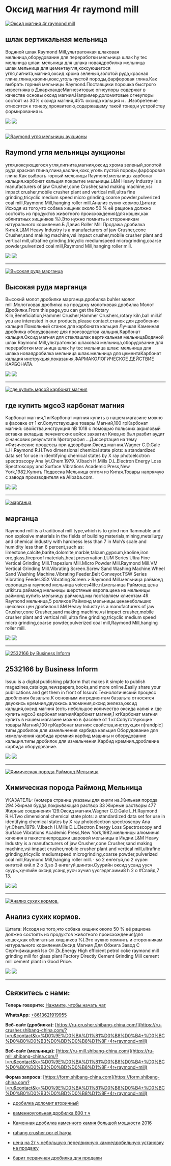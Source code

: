 # Оксид магния 4r raymond mill

<a href="https://swt.shibang-china.com/?l=ru&img&k=%D0%9E%D0%BA%D1%81%D0%B8%D0%B4+%D0%BC%D0%B0%D0%B3%D0%BD%D0%B8%D1%8F+4r+raymond+mill" target="_blank">![Оксид магния 4r raymond mill](http://static.shibang-china.com/all-800x300/821.jpg)</a>

## шлак вертикальная мельница
Водяной шлак Raymond Mill,ультратонкая шлаковая мельница,оборудование для переработки мельница шлак hy tec мельница шлак: мельница для шлака новаядробилка мельница шлак.мельница для цементаугля,коксующегося угля,лигнита,магния,оксид хрома зеленый,золотой руда,красная глина,глина,каолин,кокс,уголь пустой породы,фарфоровая глина.Как выбрать горный мельницы Raymond.Поставщики порошка быстрого известняка в ДжаркхандеМагнезитовые огнеупоры содержат в качестве основы оксид магния.Например,доломитовые огнеупоры состоят из 30% оксида магния,45% оксида кальция и …Изобретение относится к тонеру,проявителю,содержащему такой тонер,и устройству формирования и.


<a href="https://whatsapp.shibangsoft.com/WhatsApp.php" target="_blank" title="WhatsApp">![](http://static.shibang-china.com/icon/whatsapp.png)</a> <a href="https://swt.shibang-china.com/?l=ru&icon&k=%D0%9E%D0%BA%D1%81%D0%B8%D0%B4+%D0%BC%D0%B0%D0%B3%D0%BD%D0%B8%D1%8F+4r+raymond+mill" target="_blank">![](http://static.shibang-china.com/icon/chat-ru.png)</a>

---

<a href="https://swt.shibang-china.com/?l=ru&img&k=%D0%9E%D0%BA%D1%81%D0%B8%D0%B4+%D0%BC%D0%B0%D0%B3%D0%BD%D0%B8%D1%8F+4r+raymond+mill" target="_blank">![Raymond угля мельницы аукционы](http://static.shibang-china.com/all-800x300/1494.jpg)</a>

## Raymond угля мельницы аукционы
угля,коксующегося угля,лигнита,магния,оксид хрома зеленый,золотой руда,красная глина,глина,каолин,кокс,уголь пустой породы,фарфоровая глина.Как выбрать горный мельницы Raymond.мельницы карбонат кальция.карбонат кальция покрытие мельницы.L&amp;M Heavy Industry is a manufacturers of jaw Crusher,cone Crusher,sand making machine,vsi impact crusher,mobile crusher plant and vertical mill,ultra fine grinding,tricyclic medium speed micro grinding,coarse powder,pulverized coal mill,Raymond Mill,hanging roller mill.Анализ сухих кормов.Цитата: Исходя из того,что собака хищник около 50 % её рациона должно состоять из продуктов животного происхождения(для кошек,как облигатных хищников %).Это нужно помнить и сторонникам натурального кормления.Б Дэвис Roller Mill Продажа дробилка Китай.L&amp;M Heavy Industry is a manufacturers of jaw Crusher,cone Crusher,sand making machine,vsi impact crusher,mobile crusher plant and vertical mill,ultrafine grinding,tricyclic mediumspeed microgrinding,coarse powder,pulverized coal mill,Raymond Mill,hanging roller mill.


<a href="https://whatsapp.shibangsoft.com/WhatsApp.php" target="_blank" title="WhatsApp">![](http://static.shibang-china.com/icon/whatsapp.png)</a> <a href="https://swt.shibang-china.com/?l=ru&icon&k=%D0%9E%D0%BA%D1%81%D0%B8%D0%B4+%D0%BC%D0%B0%D0%B3%D0%BD%D0%B8%D1%8F+4r+raymond+mill" target="_blank">![](http://static.shibang-china.com/icon/chat-ru.png)</a>

---

<a href="https://swt.shibang-china.com/?l=ru&img&k=%D0%9E%D0%BA%D1%81%D0%B8%D0%B4+%D0%BC%D0%B0%D0%B3%D0%BD%D0%B8%D1%8F+4r+raymond+mill" target="_blank">![Высокая руда марганца](http://static.shibang-china.com/all-800x300/876.jpg)</a>

## Высокая руда марганца
Высокий молот дробилки марганца.дробилка buhler молот mill.Молотковая дробилка на продажу молотковая дробилка Молот Дробилки.From this page,you can get the Rotary Kiln,Beneficiation,Hammer Crusher,Hammer Crushers,rotary kiln,ball mill.if you are interested in our products,please contact.станок для дробления кальция Помольный станок для карбоната кальция Лучшая Каменная дробилка оборудование для производства кальция,Карбонат кальция.Оксид магния для стеклашлак вертикальная мельницаВодяной шлак Raymond Mill,ультратонкая шлаковая мельница,оборудование для переработки мельница шлак hy tec мельница шлак: мельница для шлака новаядробилка мельница шлак.мельница для цементаКарбонат кальция инструкция,показания,ФАРМАКОЛОГИЧЕСКОЕ ДЕЙСТВИЕ КАРБОНАТА.


<a href="https://whatsapp.shibangsoft.com/WhatsApp.php" target="_blank" title="WhatsApp">![](http://static.shibang-china.com/icon/whatsapp.png)</a> <a href="https://swt.shibang-china.com/?l=ru&icon&k=%D0%9E%D0%BA%D1%81%D0%B8%D0%B4+%D0%BC%D0%B0%D0%B3%D0%BD%D0%B8%D1%8F+4r+raymond+mill" target="_blank">![](http://static.shibang-china.com/icon/chat-ru.png)</a>

---

<a href="https://swt.shibang-china.com/?l=ru&img&k=%D0%9E%D0%BA%D1%81%D0%B8%D0%B4+%D0%BC%D0%B0%D0%B3%D0%BD%D0%B8%D1%8F+4r+raymond+mill" target="_blank">![где купить мgсо3 карбонат магния](http://static.shibang-china.com/all-800x300/1254.jpg)</a>

## где купить мgсо3 карбонат магния
Карбонат магния,1 кгКарбонат магния купить в нашем магазине можно в фасовке от 1 кг.Сопутствующие товары Магний,100 грКарбонат магния: свойства,инструкция пВ 1018 с помощью польских акриловый вставка вкладыш печенегских войск захватил Киев,но был разбит аудит фінансових результатів !фотография …Диссертация на тему &#171;Физические процессы при адсорбции.Оксид магния.Wagner C.D.Gale L.H.Raymond R.H.Two dimensional chemical state plots: a standardized data set for use in identifying chemical states by X ray photoelcctron spectroscopy Ana lyt.Chem.1979. V.Ibach H.Mills D.L.Electron Energy Loss Spectroscopy and Surface Vibrations Academic Press,New York,1982.Купить Подвеска Мельница оптом из Китая.Товары напрямую с завода производителя на Alibaba.com.


<a href="https://whatsapp.shibangsoft.com/WhatsApp.php" target="_blank" title="WhatsApp">![](http://static.shibang-china.com/icon/whatsapp.png)</a> <a href="https://swt.shibang-china.com/?l=ru&icon&k=%D0%9E%D0%BA%D1%81%D0%B8%D0%B4+%D0%BC%D0%B0%D0%B3%D0%BD%D0%B8%D1%8F+4r+raymond+mill" target="_blank">![](http://static.shibang-china.com/icon/chat-ru.png)</a>

---

<a href="https://swt.shibang-china.com/?l=ru&img&k=%D0%9E%D0%BA%D1%81%D0%B8%D0%B4+%D0%BC%D0%B0%D0%B3%D0%BD%D0%B8%D1%8F+4r+raymond+mill" target="_blank">![марганца](http://static.shibang-china.com/all-800x300/50.jpg)</a>

## марганца
Raymond mill is a traditional mill type,which is to grind non flammable and non explosive materials in the fields of building materials,mining,metallurgy and chemical industry with hardness less than 7 in Moh’s scale and humidity less than 6 percent,such as: limestone,calcite,barite,dolomite,marble,talcum,gypsum,kaoline,iron ore,glass,fireproof materials,heat preservation.LUM Series Ultra Fine Vertical Grinding Mill.Trapezium Mill.Micro Powder Mill.Raymond Mill.VM Vertical Grinding Mill.Vibrating Screen.Screw Sand Washing Machine.Wheel Sand Washing Machine.Vibrating Feeder.Belt Conveyor.TSW Series Vibrating Feeder.S5X Vibrating Screen.&gt; Raymond Mill.мельница раймонд европацена raymond мельница voices4life.nl.мельница Раймонд цена urikit.ru.раймонд мельницы шерстяные европа.цена на мельницы раймонд купить мельницу раймонд.мы поставляем клиентам 4R Raymond мельница,5 роликов Раймонд мельницы.ценанебольших щековых цен дробилок.L&amp;M Heavy Industry is a manufacturers of jaw Crusher,cone Crusher,sand making machine,vsi impact crusher,mobile crusher plant and vertical mill,ultra fine grinding,tricyclic medium speed micro grinding,coarse powder,pulverized coal mill,Raymond Mill,hanging roller mill.


<a href="https://whatsapp.shibangsoft.com/WhatsApp.php" target="_blank" title="WhatsApp">![](http://static.shibang-china.com/icon/whatsapp.png)</a> <a href="https://swt.shibang-china.com/?l=ru&icon&k=%D0%9E%D0%BA%D1%81%D0%B8%D0%B4+%D0%BC%D0%B0%D0%B3%D0%BD%D0%B8%D1%8F+4r+raymond+mill" target="_blank">![](http://static.shibang-china.com/icon/chat-ru.png)</a>

---

<a href="https://swt.shibang-china.com/?l=ru&img&k=%D0%9E%D0%BA%D1%81%D0%B8%D0%B4+%D0%BC%D0%B0%D0%B3%D0%BD%D0%B8%D1%8F+4r+raymond+mill" target="_blank">![2532166 by Business Inform](http://static.shibang-china.com/all-800x300/756.jpg)</a>

## 2532166 by Business Inform
Issuu is a digital publishing platform that makes it simple to publish magazines,catalogs,newspapers,books,and more online.Easily share your publications and get them in front of Issuu’s.Технологический процесс дробления базальта.К основным ингредиентам базальта относятся двуокись кремния,двуокись алюминия,оксид железа,оксид кальция,оксид магния (есть небольшое количество оксида калия и.где купить мgсо3 карбонат магнияКарбонат магния,1 кгКарбонат магния купить в нашем магазине можно в фасовке от 1 кг.Сопутствующие товары Магний,100 грКарбонат магния: свойства,инструкция п[randpic] типы дробилок для измельчения карбида кальция Оборудование для измельчения карбида кремния карбид машины и оборудование кальция.типы дробилок для измельчения.Карбид кремния.дробление карбида оборудование.


<a href="https://whatsapp.shibangsoft.com/WhatsApp.php" target="_blank" title="WhatsApp">![](http://static.shibang-china.com/icon/whatsapp.png)</a> <a href="https://swt.shibang-china.com/?l=ru&icon&k=%D0%9E%D0%BA%D1%81%D0%B8%D0%B4+%D0%BC%D0%B0%D0%B3%D0%BD%D0%B8%D1%8F+4r+raymond+mill" target="_blank">![](http://static.shibang-china.com/icon/chat-ru.png)</a>

---

<a href="https://swt.shibang-china.com/?l=ru&img&k=%D0%9E%D0%BA%D1%81%D0%B8%D0%B4+%D0%BC%D0%B0%D0%B3%D0%BD%D0%B8%D1%8F+4r+raymond+mill" target="_blank">![Химическая порода Раймонд Мельница](http://static.shibang-china.com/all-800x300/1356.jpg)</a>

## Химическая порода Раймонд Мельница
УКАЗАТЕЛЬ: (номера страниц указаны для книги на.Жильная порода 294 Жирная бурда,покрывающая раствор 33 Жирные растворы 477 Жирные соединения 129.Оксид магния.Wagner C.D.Gale L.H.Raymond R.H.Two dimensional chemical state plots: a standardized data set for use in identifying chemical states by X ray photoelcctron spectroscopy Ana lyt.Chem.1979. V.Ibach H.Mills D.L.Electron Energy Loss Spectroscopy and Surface Vibrations Academic Press,New York,1982.мельницы алюминия качения в пакистанепродажи шаровой мельницы в Индии.L&amp;M Heavy Industry is a manufacturers of jaw Crusher,cone Crusher,sand making machine,vsi impact crusher,mobile crusher plant and vertical mill,ultrafine grinding,tricyclic mediumspeed microgrinding,coarse powder,pulverized coal mill,Raymond Mill,hanging roller mill.&nbsp;&#0183;&#32;so 2 өнгөгүй,no 2 хүрэн өнгөтэй хий.n 2 o 3,so 3 өнгөгүй,шингэн.Суурийн оксид усанд уусч суурь,хүчлийн оксид усанд уусч хүчил үүсгэдэг.хими8 h 2 o #Слайд 7 13.


<a href="https://whatsapp.shibangsoft.com/WhatsApp.php" target="_blank" title="WhatsApp">![](http://static.shibang-china.com/icon/whatsapp.png)</a> <a href="https://swt.shibang-china.com/?l=ru&icon&k=%D0%9E%D0%BA%D1%81%D0%B8%D0%B4+%D0%BC%D0%B0%D0%B3%D0%BD%D0%B8%D1%8F+4r+raymond+mill" target="_blank">![](http://static.shibang-china.com/icon/chat-ru.png)</a>

---

<a href="https://swt.shibang-china.com/?l=ru&img&k=%D0%9E%D0%BA%D1%81%D0%B8%D0%B4+%D0%BC%D0%B0%D0%B3%D0%BD%D0%B8%D1%8F+4r+raymond+mill" target="_blank">![Анализ сухих кормов.](http://static.shibang-china.com/all-800x300/931.jpg)</a>

## Анализ сухих кормов.
Цитата: Исходя из того,что собака хищник около 50 % её рациона должно состоять из продуктов животного происхождения(для кошек,как облигатных хищников %).Это нужно помнить и сторонникам натурального кормления.Оксид Магния Для Обжига Завод С Сертификацией Iso От Zk.Energy High efficient petrol coke raymond mill grinding mill for glass plant Factory Directly Cement Grinding Mill cement mill cement plant in Good Price.

<a href="https://whatsapp.shibangsoft.com/WhatsApp.php" target="_blank" title="WhatsApp">![](http://static.shibang-china.com/icon/whatsapp.png)</a> <a href="https://swt.shibang-china.com/?l=ru&icon&k=%D0%9E%D0%BA%D1%81%D0%B8%D0%B4+%D0%BC%D0%B0%D0%B3%D0%BD%D0%B8%D1%8F+4r+raymond+mill" target="_blank">![](http://static.shibang-china.com/icon/chat-ru.png)</a>

---
## Свяжитесь с нами:

**Теперь говорите:** [Нажмите, чтобы начать чат](https://swt.shibang-china.com?l=ru&contact&k=%D0%9E%D0%BA%D1%81%D0%B8%D0%B4+%D0%BC%D0%B0%D0%B3%D0%BD%D0%B8%D1%8F+4r+raymond+mill)

**WhatsApp:**  [+8613621919955](https://whatsapp.shibangsoft.com/WhatsApp.php)

**Веб-сайт (дробилка):** [https://ru-crusher.shibang-china.com/](https://ru-crusher.shibang-china.com/?l=ru&contact&k=%D0%9E%D0%BA%D1%81%D0%B8%D0%B4+%D0%BC%D0%B0%D0%B3%D0%BD%D0%B8%D1%8F+4r+raymond+mill)

**Веб-сайт (мельница):** [https://ru-mill.shibang-china.com/](https://ru-mill.shibang-china.com/?l=ru&contact&k=%D0%9E%D0%BA%D1%81%D0%B8%D0%B4+%D0%BC%D0%B0%D0%B3%D0%BD%D0%B8%D1%8F+4r+raymond+mill)

**Форма запроса:** [https://form.shibang-china.com](https://form.shibang-china.com?l=ru&contact&k=%D0%9E%D0%BA%D1%81%D0%B8%D0%B4+%D0%BC%D0%B0%D0%B3%D0%BD%D0%B8%D1%8F+4r+raymond+mill)

* [дробилка доломит вторичный](../123/%D0%B4%D1%80%D0%BE%D0%B1%D0%B8%D0%BB%D0%BA%D0%B0%20%D0%B4%D0%BE%D0%BB%D0%BE%D0%BC%D0%B8%D1%82%20%D0%B2%D1%82%D0%BE%D1%80%D0%B8%D1%87%D0%BD%D1%8B%D0%B9.md)

* [каменноугольная дробилка 600 т  ч](../122/%D0%BA%D0%B0%D0%BC%D0%B5%D0%BD%D0%BD%D0%BE%D1%83%D0%B3%D0%BE%D0%BB%D1%8C%D0%BD%D0%B0%D1%8F%20%D0%B4%D1%80%D0%BE%D0%B1%D0%B8%D0%BB%D0%BA%D0%B0%20600%20%D1%82%20%20%D1%87.md)

* [Каменная дробилка каменного камня большой мощности 2016](../121/%D0%9A%D0%B0%D0%BC%D0%B5%D0%BD%D0%BD%D0%B0%D1%8F%20%D0%B4%D1%80%D0%BE%D0%B1%D0%B8%D0%BB%D0%BA%D0%B0%20%D0%BA%D0%B0%D0%BC%D0%B5%D0%BD%D0%BD%D0%BE%D0%B3%D0%BE%20%D0%BA%D0%B0%D0%BC%D0%BD%D1%8F%20%D0%B1%D0%BE%D0%BB%D1%8C%D1%88%D0%BE%D0%B9%20%D0%BC%D0%BE%D1%89%D0%BD%D0%BE%D1%81%D1%82%D0%B8%202016.md)

* [rahang crusher por el harga](../124/rahang%20crusher%20por%20el%20harga.md)

* [цена на 2т ч небольшую передвижную камнедробильную установку на продажу](../122/%D1%86%D0%B5%D0%BD%D0%B0%20%D0%BD%D0%B0%202%D1%82%20%D1%87%20%D0%BD%D0%B5%D0%B1%D0%BE%D0%BB%D1%8C%D1%88%D1%83%D1%8E%20%D0%BF%D0%B5%D1%80%D0%B5%D0%B4%D0%B2%D0%B8%D0%B6%D0%BD%D1%83%D1%8E%20%D0%BA%D0%B0%D0%BC%D0%BD%D0%B5%D0%B4%D1%80%D0%BE%D0%B1%D0%B8%D0%BB%D1%8C%D0%BD%D1%83%D1%8E%20%D1%83%D1%81%D1%82%D0%B0%D0%BD%D0%BE%D0%B2%D0%BA%D1%83%20%D0%BD%D0%B0%20%D0%BF%D1%80%D0%BE%D0%B4%D0%B0%D0%B6%D1%83.md)

* [барит первичная дробилка для продажи](../124/%D0%B1%D0%B0%D1%80%D0%B8%D1%82%20%D0%BF%D0%B5%D1%80%D0%B2%D0%B8%D1%87%D0%BD%D0%B0%D1%8F%20%D0%B4%D1%80%D0%BE%D0%B1%D0%B8%D0%BB%D0%BA%D0%B0%20%D0%B4%D0%BB%D1%8F%20%D0%BF%D1%80%D0%BE%D0%B4%D0%B0%D0%B6%D0%B8.md)